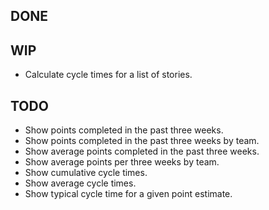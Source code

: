 DONE
----

WIP
---
* Calculate cycle times for a list of stories.

TODO
----
* Show points completed in the past three weeks.
* Show points completed in the past three weeks by team.
* Show average points completed in the past three weeks.
* Show average points per three weeks by team.
* Show cumulative cycle times.
* Show average cycle times.
* Show typical cycle time for a given point estimate.
